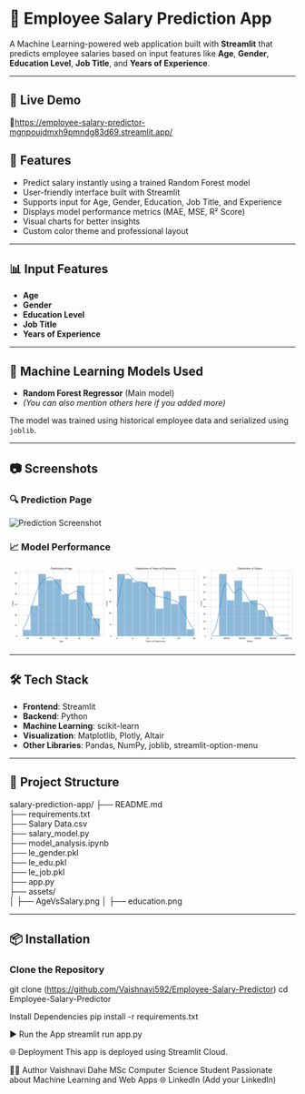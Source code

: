 # 💼 Employee Salary Prediction App

A Machine Learning-powered web application built with **Streamlit** that predicts employee salaries based on input features like **Age**, **Gender**, **Education Level**, **Job Title**, and **Years of Experience**.

---

## 🚀 Live Demo

🔗https://employee-salary-predictor-mgnpoujdmxh9pmndg83d69.streamlit.app/ 

## 📌 Features

- Predict salary instantly using a trained Random Forest model
- User-friendly interface built with Streamlit
- Supports input for Age, Gender, Education, Job Title, and Experience
- Displays model performance metrics (MAE, MSE, R² Score)
- Visual charts for better insights
- Custom color theme and professional layout

---

## 📊 Input Features

- **Age**
- **Gender**
- **Education Level**
- **Job Title**
- **Years of Experience**

---

## 🧠 Machine Learning Models Used

- **Random Forest Regressor** (Main model)
- *(You can also mention others here if you added more)*

The model was trained using historical employee data and serialized using `joblib`.

---

## 📷 Screenshots

### 🔍 Prediction Page
![Prediction Screenshot](prediction.png)

### 📈 Model Performance
![Performance Screenshot](numerical_distributions.png)

---

## 🛠️ Tech Stack

- **Frontend**: Streamlit
- **Backend**: Python
- **Machine Learning**: scikit-learn
- **Visualization**: Matplotlib, Plotly, Altair
- **Other Libraries**: Pandas, NumPy, joblib, streamlit-option-menu

---

## 📂 Project Structure
salary-prediction-app/
├── README.md                     
├── requirements.txt              
├── Salary Data.csv              
├── salary_model.py                
├── model_analysis.ipynb          
├── le_gender.pkl                
├── le_edu.pkl                   
├── le_job.pkl                    
├── app.py                              
├── assets/                     
│   ├── AgeVsSalary.png
│   ├── education.png




---

## 📦 Installation

### Clone the Repository
git clone (https://github.com/Vaishnavi592/Employee-Salary-Predictor)
cd Employee-Salary-Predictor


Install Dependencies
pip install -r requirements.txt


▶️ Run the App
streamlit run app.py


🌐 Deployment
This app is deployed using Streamlit Cloud.

🙋‍♀️ Author
Vaishnavi Dahe
MSc Computer Science Student
Passionate about Machine Learning and Web Apps
🌐 LinkedIn (Add your LinkedIn)

